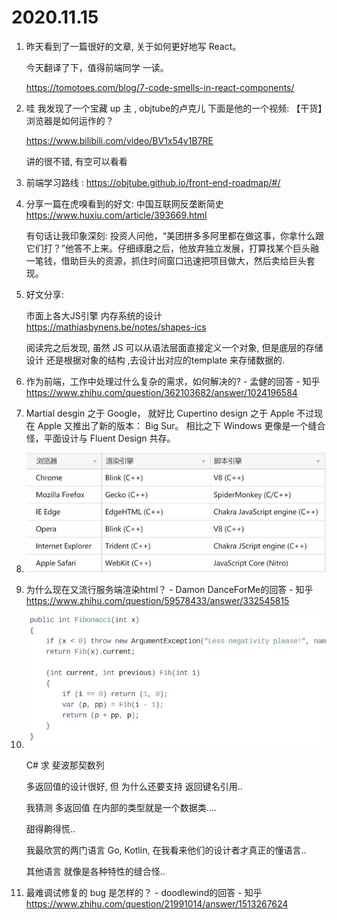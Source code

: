 # 2020.11.15

1. 昨天看到了一篇很好的文章, 关于如何更好地写 React。

   今天翻译了下，值得前端同学 一读。

   https://tomotoes.com/blog/7-code-smells-in-react-components/

2. 哇 我发现了一个宝藏 up 主 , objtube的卢克儿
   下面是他的一个视频: 【干货】浏览器是如何运作的？

   https://www.bilibili.com/video/BV1x54y1B7RE

   讲的很不错, 有空可以看看

3. 前端学习路线 : https://objtube.github.io/front-end-roadmap/#/

4. 分享一篇在虎嗅看到的好文: 中国互联网反垄断简史
   https://www.huxiu.com/article/393669.html

   有句话让我印象深刻: 
   投资人问他，“美团拼多多阿里都在做这事，你拿什么跟它们打？”他答不上来。仔细琢磨之后，他放弃独立发展，打算找某个巨头融一笔钱，借助巨头的资源，抓住时间窗口迅速把项目做大，然后卖给巨头套现。

5. 好文分享:

   市面上各大JS引擎 内存系统的设计
   https://mathiasbynens.be/notes/shapes-ics

   阅读完之后发现, 虽然 JS 可以从语法层面直接定义一个对象, 但是底层的存储设计 还是根据对象的结构 ,去设计出对应的template 来存储数据的.

6. 作为前端，工作中处理过什么复杂的需求，如何解决的? - 孟健的回答 - 知乎 https://www.zhihu.com/question/362103682/answer/1024196584

7. Martial desgin 之于 Google， 就好比 Cupertino design 之于 Apple
   不过现在 Apple 又推出了新的版本： Big Sur。
   相比之下 Windows 更像是一个缝合怪，平面设计与 Fluent Design 共存。

8. ![image-20201122150208414](./docs/image-20201122150208414.png)

9. 为什么现在又流行服务端渲染html？ - Damon DanceForMe的回答 - 知乎 https://www.zhihu.com/question/59578433/answer/332545815

10. ![image-20201122151631637](./docs/image-20201122151631637.png)

    C# 求 斐波那契数列

    多返回值的设计很好, 但 为什么还要支持 返回键名引用..

    我猜测 多返回值 在内部的类型就是一个数据类....

    甜得齁得慌..

    我最欣赏的两门语言 Go, Kotlin, 在我看来他们的设计者才真正的懂语言.. 

    其他语言 就像是各种特性的缝合怪..

11. 最难调试修复的 bug 是怎样的？ - doodlewind的回答 - 知乎 https://www.zhihu.com/question/21991014/answer/1513267624

